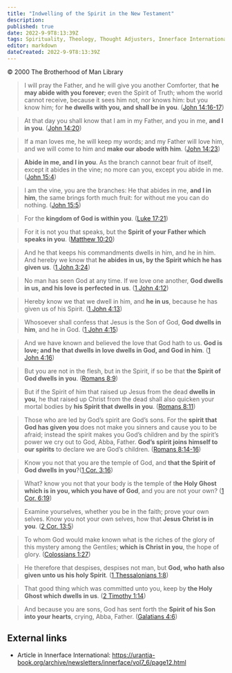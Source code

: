 ```yaml
---
title: "Indwelling of the Spirit in the New Testament"
description: 
published: true
date: 2022-9-9T8:13:39Z
tags: Spirituality, Theology, Thought Adjusters, Innerface International, article
editor: markdown
dateCreated: 2022-9-9T8:13:39Z
---
```


<p class="v-card v-sheet theme--light grey lighten-3 px-2">© 2000 The Brotherhood of Man Library</p>

> I will pray the Father, and he will give you another Comforter, that **he may abide with you forever**; even the Spirit of Truth; whom the world cannot receive, because it sees him not, nor knows him: but you know him; for **he dwells with you, and shall be in you**. ([John 14:16-17](/en/Bible/John/14#v16))

> At that day you shall know that I am in my Father, and you in me, **and I in you**. ([John 14:20](/en/Bible/John/14#v20))

> If a man loves me, he will keep my words; and my Father will love him, and we will come to him and **make our abode with him**. ([John 14:23](/en/Bible/John/14#v23))

> **Abide in me, and I in you**. As the branch cannot bear fruit of itself, except it abides in the vine; no more can you, except you abide in me. ([John 15:4](/en/Bible/John/15#v4))

> I am the vine, you are the branches: He that abides in me, **and I in him**, the same brings forth much fruit: for without me you can do nothing. ([John 15:5](/en/Bible/John/15#v5))

> For the **kingdom of God is within you**. ([Luke 17:21](/en/Bible/Luke/17#v21))

> For it is not you that speaks, but the **Spirit of your Father which speaks in you**. ([Matthew 10:20](/en/Bible/Matthew/10#v20))

> And he that keeps his commandments dwells in him, and he in him. And hereby we know that **he abides in us, by the Spirit which he has given us**. ([1 John 3:24](/en/Bible/1_John/3#v24))

> No man has seen God at any time. If we love one another, **God dwells in us, and his love is perfected in us**. ([1 John 4:12](/en/Bible/1_John/4#v12))

> Hereby know we that we dwell in him, and **he in us**, because he has given us of his Spirit. ([1 John 4:13](/en/Bible/1_John/4#v13))

> Whosoever shall confess that Jesus is the Son of God, **God dwells in him**, and he in God. ([1 John 4:15](/en/Bible/1_John/4#v15))

> And we have known and believed the love that God hath to us. **God is love; and he that dwells in love dwells in God, and God in him**. ([1 John 4:16](/en/Bible/1_John/4#v16))

> But you are not in the flesh, but in the Spirit, if so be that **the Spirit of God dwells in you**. ([Romans 8:9](/en/Bible/Romans/8#v9))

> But if the Spirit of him that raised up Jesus from the dead **dwells in you**, he that raised up Christ from the dead shall also quicken your mortal bodies by **his Spirit that dwells in you**. ([Romans 8:11](/en/Bible/Romans/8#v11))

> Those who are led by God’s spirit are God’s sons. For the **spirit that God has given you** does not make you sinners and cause you to be afraid; instead the spirit makes you God’s children and by the spirit’s power we cry out to God, Abba, Father. **God’s spirit joins himself to our spirits** to declare we are God’s children. ([Romans 8:14-16](/en/Bible/Romans/8#v14))

> Know you not that you are the temple of God, and **that the Spirit of God dwells in you**?([1 Cor. 3:16](/en/Bible/1_Corinthians/3#v16))

> What? know you not that your body is the temple of t**he Holy Ghost which is in you, which you have of God**, and you are not your own? ([1 Cor. 6:19](/en/Bible/1_Corinthians/6#v19))

> Examine yourselves, whether you be in the faith; prove your own selves. Know you not your own selves, how that **Jesus Christ is in you**. ([2 Cor. 13:5](/en/Bible/2_Corinthians/13#v5))

> To whom God would make known what is the riches of the glory of this mystery among the Gentiles; **which is Christ in you**, the hope of glory. ([Colossians 1:27](/en/Bible/Colossians/1#v27))

> He therefore that despises, despises not man, but **God, who hath also given unto us his holy Spirit**. ([1 Thessalonians 1:8](/en/Bible/1_Thessalonians/1#v8))

> That good thing which was committed unto you, keep by **the Holy Ghost which dwells in us**. ([2 Timothy 1:14](/en/Bible/2_Timothy/1#v14))

> And because you are sons, God has sent forth the **Spirit of his Son into your hearts**, crying, Abba, Father. ([Galatians 4:6](/en/Bible/Galatians/4#v6))

## External links

- Article in Innerface International: https://urantia-book.org/archive/newsletters/innerface/vol7_6/page12.html


